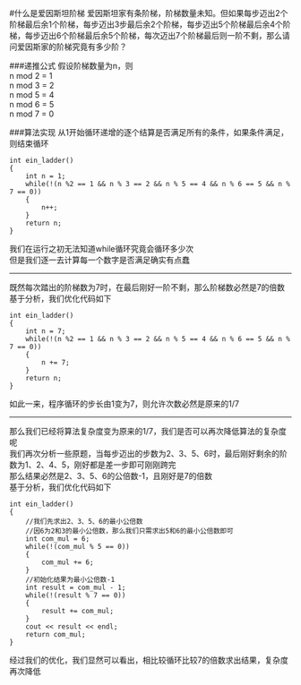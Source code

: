#什么是爱因斯坦阶梯
爱因斯坦家有条阶梯，阶梯数量未知。但如果每步迈出2个阶梯最后余1个阶梯，每步迈出3步最后余2个阶梯，每步迈出5个阶梯最后余4个阶梯，每步迈出6个阶梯最后余5个阶梯，每次迈出7个阶梯最后则一阶不剩，那么请问爱因斯家的阶梯究竟有多少阶？  

###递推公式
假设阶梯数量为n，则  
n mod 2 = 1  
n mod 3 = 2  
n mod 5 = 4  
n mod 6 = 5  
n mod 7 = 0  

###算法实现
从1开始循环递增的逐个结算是否满足所有的条件，如果条件满足，则结束循环  

	int ein_ladder()
	{
	    int n = 1;
	    while(!(n %2 == 1 && n % 3 == 2 && n % 5 == 4 && n % 6 == 5 && n % 7 == 0))
	    {
	        n++;
	    }
	    return n;
	}

我们在运行之初无法知道while循环究竟会循环多少次  
但是我们逐一去计算每一个数字是否满足确实有点蠢  
***
既然每次踏出的阶梯数为7时，在最后刚好一阶不剩，那么阶梯数必然是7的倍数  
基于分析，我们优化代码如下  

	int ein_ladder()
	{
	    int n = 7;
	    while(!(n %2 == 1 && n % 3 == 2 && n % 5 == 4 && n % 6 == 5 && n % 7 == 0))
	    {
	        n += 7;
	    }
	    return n;
	}

如此一来，程序循环的步长由1变为7，则允许次数必然是原来的1/7  
***
那么我们已经将算法复杂度变为原来的1/7，我们是否可以再次降低算法的复杂度呢  
我们再次分析一些原题，当每步迈出的步数为2、3、5、6时，最后刚好剩余的阶数为1、2、4、5，刚好都是差一步即可刚刚跨完  
那么结果必然是2、3、5、6的公倍数-1，且刚好是7的倍数  
基于分析，我们优化代码如下  

	int ein_ladder()
	{
		//我们先求出2、3、5、6的最小公倍数
		//因6为2和3的最小公倍数，那么我们只需求出5和6的最小公倍数即可
	    int com_mul = 6;
	    while(!(com_mul % 5 == 0))
	    {
	        com_mul += 6;
	    }
	    //初始化结果为最小公倍数-1
	    int result = com_mul - 1;
	    while(!(result % 7 == 0))
	    {
	        result += com_mul;
	    }
	    cout << result << endl;
	    return com_mul;
	}

经过我们的优化，我们显然可以看出，相比较循环比较7的倍数求出结果，复杂度再次降低  


